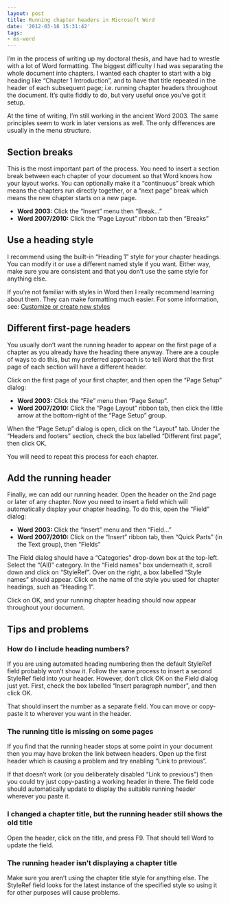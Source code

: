 ```yaml
---
layout: post
title: Running chapter headers in Microsoft Word
date: '2012-03-18 15:31:42'
tags:
- ms-word
---
```


I’m in the process of writing up my doctoral thesis, and have had to wrestle with a lot of Word formatting. The biggest difficulty I had was separating the whole document into chapters. I wanted each chapter to start with a big heading like “Chapter 1 Introduction”, and to have that title repeated in the header of each subsequent page; i.e. running chapter headers throughout the document. It’s quite fiddly to do, but very useful once you’ve got it setup.

At the time of writing, I’m still working in the ancient Word 2003. The same principles seem to work in later versions as well. The only differences are usually in the menu structure.

## Section breaks

This is the most important part of the process. You need to insert a section break between each chapter of your document so that Word knows how your layout works. You can optionally make it a “continuous” break which means the chapters run directly together, or a “next page” break which means the new chapter starts on a new page.

- **Word 2003:** Click the “Insert” menu then “Break…”
- **Word 2007/2010:** Click the “Page Layout” ribbon tab then “Breaks”

## Use a heading style

I recommend using the built-in “Heading 1” style for your chapter headings. You can modify it or use a different named style if you want. Either way, make sure you are consistent and that you don’t use the same style for anything else.

If you’re not familiar with styles in Word then I really recommend learning about them. They can make formatting much easier. For some information, see: [Customize or create new styles](https://support.office.com/en-us/article/customize-or-create-new-styles-d38d6e47-f6fc-48eb-a607-1eb120dec563)

## Different first-page headers

You usually don’t want the running header to appear on the first page of a chapter as you already have the heading there anyway. There are a couple of ways to do this, but my preferred approach is to tell Word that the first page of each section will have a different header.

Click on the first page of your first chapter, and then open the “Page Setup” dialog:

- **Word 2003:** Click the “File” menu then “Page Setup”.
- **Word 2007/2010:** Click the “Page Layout” ribbon tab, then click the little arrow at the bottom-right of the “Page Setup” group.

When the “Page Setup” dialog is open, click on the “Layout” tab. Under the “Headers and footers” section, check the box labelled “Different first page”, then click OK.

You will need to repeat this process for each chapter.

## Add the running header

Finally, we can add our running header. Open the header on the 2nd page or later of any chapter. Now you need to insert a field which will automatically display your chapter heading. To do this, open the “Field” dialog:

- **Word 2003:** Click the “Insert” menu and then “Field…”
- **Word 2007/2010:** Click on the “Insert” ribbon tab, then “Quick Parts” (in the Text group), then “Fields”

The Field dialog should have a “Categories” drop-down box at the top-left. Select the “(All)” category. In the “Field names” box underneath it, scroll down and click on “StyleRef”. Over on the right, a box labelled “Style names” should appear. Click on the name of the style you used for chapter headings, such as “Heading 1”.

Click on OK, and your running chapter heading should now appear throughout your document.

## Tips and problems

### How do I include heading numbers?

If you are using automated heading numbering then the default StyleRef field probably won’t show it. Follow the same process to insert a second StyleRef field into your header. However, don’t click OK on the Field dialog just yet. First, check the box labelled “Insert paragraph number”, and then click OK.

That should insert the number as a separate field. You can move or copy-paste it to wherever you want in the header.

### The running title is missing on some pages

If you find that the running header stops at some point in your document then you may have broken the link between headers. Open up the first header which is causing a problem and try enabling “Link to previous”.

If that doesn’t work (or you deliberately disabled “Link to previous”) then you could try just copy-pasting a working header in there. The field code should automatically update to display the suitable running header wherever you paste it.

### I changed a chapter title, but the running header still shows the old title

Open the header, click on the title, and press F9. That should tell Word to update the field.

### The running header isn’t displaying a chapter title

Make sure you aren’t using the chapter title style for anything else. The StyleRef field looks for the latest instance of the specified style so using it for other purposes will cause problems.

<!--kg-card-end: markdown-->